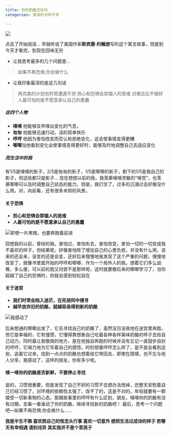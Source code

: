 ```yaml
---
title: 你的奶酪还在吗
categories: 我读的书并不多

---
```




![](http://upload-images.jianshu.io/upload_images/2190281-f2437caafd19db61.jpg?imageMogr2/auto-orient/strip%7CimageView2/2/w/1240)

点击了开始阅读...
早就听说了美国作家**斯宾塞·约翰逊**写的这个寓言故事，但直到今天才看完，到现在回味无穷
* 让我思考最多的几个问题是...
>如果不再恐惧,你会做什么

* 让我印象最深的是这几句话
>再完美的计划也时常遭遇不测
>担心和恐惧会禁锢人的思维
>迟做总比不做好
>人最可怕的是不愿意承认自己的愚蠢

##### 这四个人物
* **嗅嗅**  他能够及早嗅出变化的气息，
* **匆匆** 他能够迅速行动，活的简单快乐
* **哼哼** 他因为害怕改变而否认和拒绝变化，这会使事情变得更糟
* **唧唧**当他看到变化会使事情变得更好时，能够及时地调整自己去适应变化

##### 而生活中的我
有1/5是嗅嗅的影子，2/5是匆匆的影子，1/5是唧唧的影子，剩下的1/5是我自己的影子，但这些都只是影子...
现在想想以前的我，我羡慕嗅嗅灵敏的“嗅觉”，也羡慕唧唧可以及时调整自己状态的能力，但是，我打住了，过多的沉溺过去好像没什么用，对，向前看，还有很多未知的风景。
#### 关于恐惧
* **担心和恐惧会禁锢人的思维**
* **人最可怕的是不愿意承认自己的愚蠢**

![即使一片黑暗，也要奔跑着前进](http://upload-images.jianshu.io/upload_images/2190281-9af33fed8e7ff5e6.jpg?imageMogr2/auto-orient/strip%7CimageView2/2/w/1240)

回想我的以前，曾经的我，害怕过，害怕失去，害怕改变，害怕一切的一切变成我不喜欢的样子，但结果呢，好像害怕除了增加自己的心里负担，并没有什么用，该来的还会来，该变的还是会变，还好后来慢慢地我发现了这个严重的问题，慢慢地改变了，就像书里面开始的哼哼和唧唧，作为一个局外人的我，想着它们多么幼稚，多么傻，可以前的我又何尝不是那样呢，这时就要像后来的唧唧学习了，当你超越了自己的恐惧时，你就会感到轻松自在

#### 关于迷宫
* **我们时常会陷入迷茫，在死胡同中搜寻**
* **越早放弃旧的奶酪，就越容易得到新的奶酪**

![我感动了](http://upload-images.jianshu.io/upload_images/2190281-de36a6e2f0cb2853.jpg?imageMogr2/auto-orient/strip%7CimageView2/2/w/1240)

后来想通的唧唧出发了，它去寻找自己的奶酪了，虽然没日没夜地在迷宫里奔跑，但它是幸福的，它有憧憬，它懂得靠想象自己吃着各种各样美味奶酪的样子去给自己动力，同时最让我敬佩的地方，是在他独自奔跑的时候并没有忘记一直固步自封的哼哼，它竭力地为它写着自己的感悟，时刻想着哼哼怎么样了，是不是会看到这些，追着它过来，找到一点点的奶酪也想着给它带回去，即使在困境，也不忘与他人分享，我感动了，这样的朋友，你有多少呢。

#### 嗅一嗅你的奶酪是否新鲜，不要停止寻找
是的，习惯很重要，但是发现了自己不好的习惯不去想办法改掉，还整天安慰着自己已经习惯了，对环境的依赖性太强了，改不了的，这是不对的，年轻就要有一颗接受一切新事物的心态，那跟故事里的哼哼有什么区别，朋友，嗅嗅你的奶酪有没有过期，去看一看谁动了你的奶酪，继续寻找新的奶酪吧！
最后，思考一个问题吧—如果不再恐惧,你会做什么......

**我是半生不熟 喜欢照自己的怪念头行事
喜欢一切意外 想把生活过成诗的样子
若哪天有幸相遇 请别诧异 其实我并不是个乖孩子**